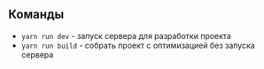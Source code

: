## Команды

* ```yarn run dev``` - запуск сервера для разработки проекта
* ```yarn run build``` - собрать проект с оптимизацией без запуска сервера

